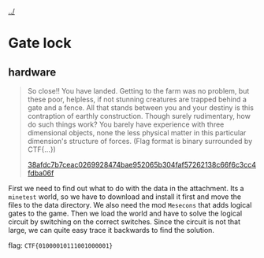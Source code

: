 [../](../../)

# Gate lock

## hardware

> So close!!   You have landed.  Getting to the farm was no problem, but these poor, helpless, if not stunning creatures are trapped behind a gate and a fence. All that stands between you and your destiny is this contraption of earthly construction.  Though surely rudimentary, how do such things work?  You barely have experience with three dimensional objects, none the less physical matter  in this particular dimension's structure of forces. (Flag format is binary surrounded by CTF{...})
>
> [38afdc7b7ceac0269928474bae952065b304faf57262138c66f6c3cc4fdba06f](38afdc7b7ceac0269928474bae952065b304faf57262138c66f6c3cc4fdba06f)

First we need to find out what to do with the data in the attachment. Its a `minetest` world, so we have to download and install it first and move the files to the data directory. We also need the mod `Mesecons` that adds logical gates to the game. Then we load the world and have to solve the logical circuit by switching on the correct switches. Since the circuit is not that large, we can quite easy trace it backwards to find the solution.

flag: `CTF{01000010111001000001}`